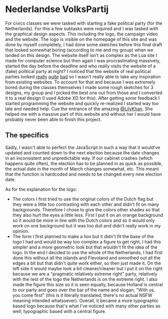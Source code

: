 # Nederlandse VolksPartij

For civics classes we were tasked with starting a fake political party (for the Netherlands). For this a few subtasks were required and I was tasked with the graphical design aspects. This including the logo, the campaign video and the website. The logo is visible on the homepage of this site and was done by myself completely, I had done some sketches before this final draft that looked somewhat boring (according to me and my group) when we landed on this design. The website itself isn't as complex as the Lua site I made for computer science but then again I was procrastinating massively, started the day before the deadline and who really visits the website of a (fake) political party at night? I noticed that the website of real political parties looked [really](https://www.fvd.nl/) [quite](https://pvv.nl/) [bad](https://www.50pluspartij.nl/) so I wasn't really able to take any inspiration from existing websites. To account for that and because I was extremely bored during the classes themselves I made some rough sketches for 3 designs, my group and I picked the best one out from those and I converted it to a real design (I used Adobe XD for this). After getting _some_ feedback I started programming the website and quickly re-realized I started way too late and needed help. Cue the entrance of the amazing [@LilyKhan](https://github.com/Lilykhan786). She helped me with a massive part of this website and without her I would have probably never been able to finish this project.

## The specifics

Sadly, I wasn't able to perfect the JavaScript in such a way that it would've updated and counted down to the next election because the date changes in an inconsistent and unpredictable way. If our cabinet crashes (which happens quite often), the election has to be planned in as quick as possible, the actual date in the month of March changes somewhat, etc. This meant that the function is hardcoded and needs to be changed every new election date.

As for the explanation for the logo:

  * The colors
  I first tried to use the original colors of the Dutch flag but they were a little too contrasting with each other and didn't fit on many backgrounds. Therefore I chose to give the colors other shades so that they also hurt the eyes a little less. First I put it on an orange background so it would be more in line with the Dutch colors and so it would only work on one background but it was too dull and didn't really work in my opinion.
  * The form
  I first planned to make a lion but it didn't fit the base of the logo I had and would be way too complex a figure to get right, I had this simpler and a more geometric look but that wouldn't fit the idea of the logo. In the end I decided to use the whole of the Netherlands, I had first done this without all the islands and Flevoland and smoothed out all the edges a bit but that didn't quite work either, so then just made it. On the left side it would maybe look a bit cleaner/cleaner but I put it on the right because we are a "pragmatic relatively extreme right" party, relatively with the rest of the logo the Netherlands is on the extreme right. I also made the figure this size so it is seen equally, because Holland is central to our party and goes over the bar of the name and slogan; "With us, you come first" (this is it literally translated, there's no actual NSFW meaning intended whatsoever). Overall, it became a more typographic based logo because that's what I've noticed with many other parties as well; typographic based with a central figure.
